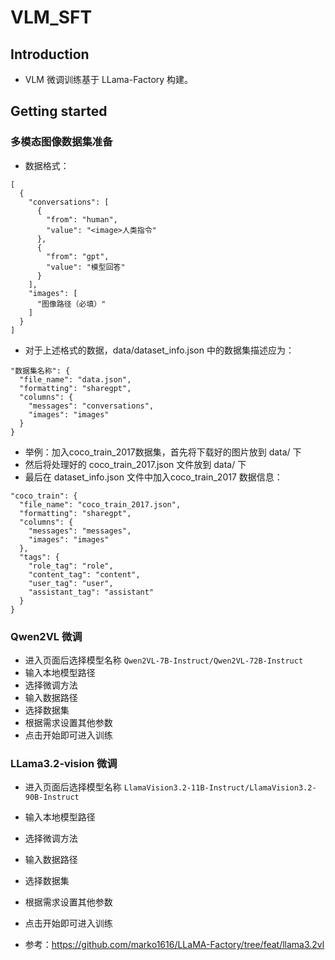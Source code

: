 # VLM_SFT

## Introduction

- VLM 微调训练基于 LLama-Factory 构建。

## Getting started

### 多模态图像数据集准备
- 数据格式：
```
[
  {
    "conversations": [
      {
        "from": "human",
        "value": "<image>人类指令"
      },
      {
        "from": "gpt",
        "value": "模型回答"
      }
    ],
    "images": [
      "图像路径（必填）"
    ]
  }
]
```
- 对于上述格式的数据，data/dataset_info.json 中的数据集描述应为：
```
"数据集名称": {
  "file_name": "data.json",
  "formatting": "sharegpt",
  "columns": {
    "messages": "conversations",
    "images": "images"
  }
}
```
- 举例：加入coco_train_2017数据集，首先将下载好的图片放到 data/ 下
- 然后将处理好的 coco_train_2017.json 文件放到 data/ 下
- 最后在 dataset_info.json 文件中加入coco_train_2017 数据信息：
```
"coco_train": {
  "file_name": "coco_train_2017.json",
  "formatting": "sharegpt",
  "columns": {
    "messages": "messages",
    "images": "images"
  },
  "tags": {
    "role_tag": "role",
    "content_tag": "content",
    "user_tag": "user",
    "assistant_tag": "assistant"
  }
}
```

### Qwen2VL 微调
- 进入页面后选择模型名称 ```Qwen2VL-7B-Instruct/Qwen2VL-72B-Instruct```
- 输入本地模型路径
- 选择微调方法
- 输入数据路径
- 选择数据集
- 根据需求设置其他参数
- 点击开始即可进入训练

### LLama3.2-vision 微调
- 进入页面后选择模型名称 ```LlamaVision3.2-11B-Instruct/LlamaVision3.2-90B-Instruct```
- 输入本地模型路径
- 选择微调方法
- 输入数据路径
- 选择数据集
- 根据需求设置其他参数
- 点击开始即可进入训练

- 参考：https://github.com/marko1616/LLaMA-Factory/tree/feat/llama3.2vl


